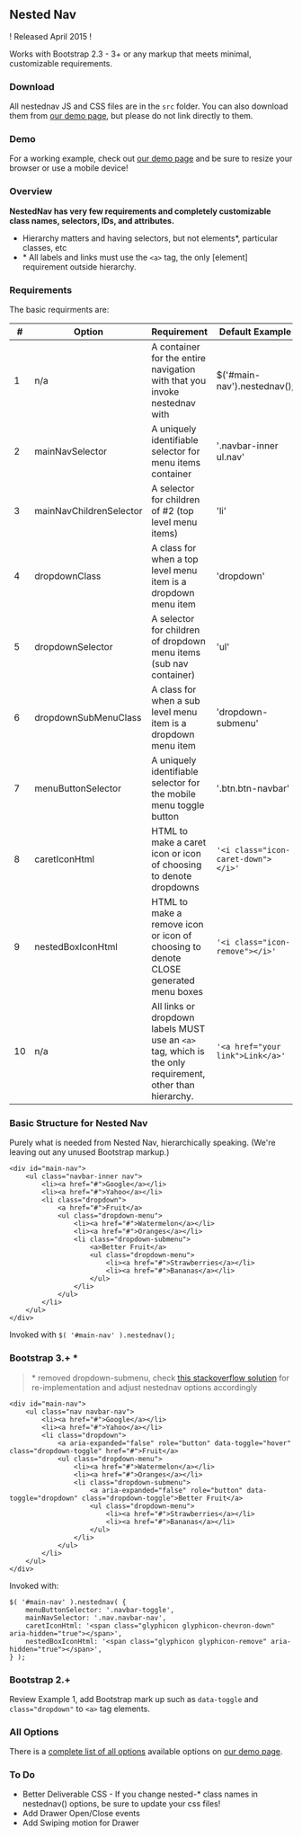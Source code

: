 ## Nested Nav

! Released April 2015 !

Works with Bootstrap 2.3 - 3+ or any markup that meets minimal, customizable requirements.

### Download

All nestednav JS and CSS files are in the `src` folder. You can also download them from [our demo page](http://www.verticolabs.com/plugins/nestednav/), but please do not link directly to them.

### Demo

For a working example, check out [our demo page](http://www.verticolabs.com/plugins/nestednav/) and be sure to resize your browser or use a mobile device!

### Overview 
**NestedNav has very few requirements and completely customizable class names, selectors, IDs, and attributes.**
- Hierarchy matters and having selectors, but not elements*, particular classes, etc
- \* All labels and links must use the `<a>` tag, the only [element] requirement outside hierarchy.

### Requirements

The basic requirments are:

| #  | Option                  | Requirement                                                                                          | Default Example                           |
|----|-------------------------|------------------------------------------------------------------------------------------------------|-------------------------------------------|
| 1  | n/a                     | A container for the entire navigation with that you invoke nestednav with                            | $('#main-nav').nestednav();               |
| 2  | mainNavSelector         | A uniquely identifiable selector for menu items container                                            | '.navbar-inner ul.nav'                    |
| 3  | mainNavChildrenSelector | A selector for children of #2 (top level menu items)                                                 | 'li'                                      |
| 4  | dropdownClass           | A class for when a top level menu item is a dropdown menu item                                       | 'dropdown'                                |
| 5  | dropdownSelector        | A selector for children of dropdown menu items (sub nav container)                                   | 'ul'                                      |
| 6  | dropdownSubMenuClass    | A class for when a sub level menu item is a dropdown menu item                                       | 'dropdown-submenu'                        |
| 7  | menuButtonSelector      | A uniquely identifiable selector for the mobile menu toggle button                                   | '.btn.btn-navbar'                         |
| 8  | caretIconHtml           | HTML to make a caret icon or icon of choosing to denote dropdowns                                    | `'<i class="icon-caret-down"></i>'`       |
| 9  | nestedBoxIconHtml       | HTML to make a remove icon or icon of choosing to denote CLOSE generated menu boxes                  | `'<i class="icon-remove"></i>'`           |
| 10 | n/a                     | All links or dropdown labels MUST use an `<a>` tag, which is the only requirement, other than hierarchy. | `'<a href="your link">Link</a>'`          |

### Basic Structure for Nested Nav 

Purely what is needed from Nested Nav, hierarchically speaking. (We're leaving out any unused Bootstrap markup.)

    <div id="main-nav">
        <ul class="navbar-inner nav">
            <li><a href="#">Google</a></li>
            <li><a href="#">Yahoo</a></li>
            <li class="dropdown">
                <a href="#">Fruit</a>
                <ul class="dropdown-menu">
                    <li><a href="#">Watermelon</a></li>
                    <li><a href="#">Oranges</a></li>
                    <li class="dropdown-submenu">
                        <a>Better Fruit</a>
                        <ul class="dropdown-menu">
                            <li><a href="#">Strawberries</a></li>
                            <li><a href="#">Bananas</a></li>
                        </ul>
                    </li>
                </ul>
            </li>
        </ul>
    </div>

Invoked with `$( '#main-nav' ).nestednav();`


### Bootstrap 3.+ *
> \* removed dropdown-submenu, check [this stackoverflow solution](http://stackoverflow.com/a/18024991/2100636) for re-implementation and adjust nestednav options accordingly

    <div id="main-nav">
        <ul class="nav navbar-nav">
            <li><a href="#">Google</a></li>
            <li><a href="#">Yahoo</a></li>
            <li class="dropdown">
                <a aria-expanded="false" role="button" data-toggle="hover" class="dropdown-toggle" href="#">Fruit</a>
                <ul class="dropdown-menu">
                    <li><a href="#">Watermelon</a></li>
                    <li><a href="#">Oranges</a></li>
                    <li class="dropdown-submenu">
                        <a aria-expanded="false" role="button" data-toggle="dropdown" class="dropdown-toggle">Better Fruit</a>
                        <ul class="dropdown-menu">
                            <li><a href="#">Strawberries</a></li>
                            <li><a href="#">Bananas</a></li>
                        </ul>
                    </li>
                </ul>
            </li>
        </ul>
    </div>
    
Invoked with:

    $( '#main-nav' ).nestednav( {
        menuButtonSelector: '.navbar-toggle',
    	mainNavSelector: '.nav.navbar-nav',
    	caretIconHtml: '<span class="glyphicon glyphicon-chevron-down" aria-hidden="true"></span>',
    	nestedBoxIconHtml: '<span class="glyphicon glyphicon-remove" aria-hidden="true"></span>',
    } );
    

### Bootstrap 2.+
Review Example 1, add Bootstrap mark up such as `data-toggle` and `class="dropdown"` to `<a>` tag elements.

### All Options

There is a [complete list of all options](http://www.verticolabs.com/plugins/nestednav/#options) available options on [our demo page](http://www.verticolabs.com/plugins/nestednav/).

### To Do

* Better Deliverable CSS - If you change nested-* class names in nestednav() options, be sure to update your css files!
* Add Drawer Open/Close events
* Add Swiping motion for Drawer